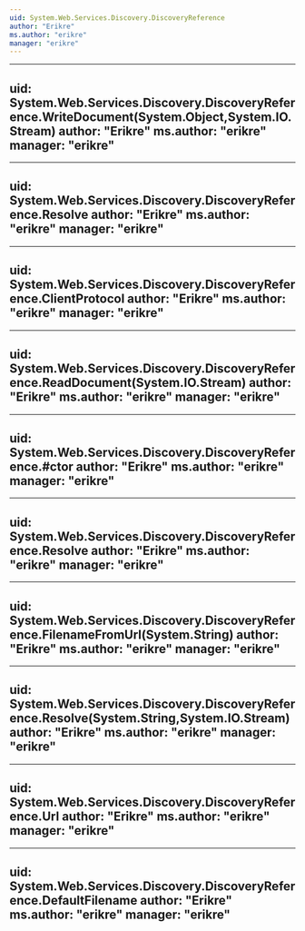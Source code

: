 ```yaml
---
uid: System.Web.Services.Discovery.DiscoveryReference
author: "Erikre"
ms.author: "erikre"
manager: "erikre"
---
```


---
uid: System.Web.Services.Discovery.DiscoveryReference.WriteDocument(System.Object,System.IO.Stream)
author: "Erikre"
ms.author: "erikre"
manager: "erikre"
---

---
uid: System.Web.Services.Discovery.DiscoveryReference.Resolve
author: "Erikre"
ms.author: "erikre"
manager: "erikre"
---

---
uid: System.Web.Services.Discovery.DiscoveryReference.ClientProtocol
author: "Erikre"
ms.author: "erikre"
manager: "erikre"
---

---
uid: System.Web.Services.Discovery.DiscoveryReference.ReadDocument(System.IO.Stream)
author: "Erikre"
ms.author: "erikre"
manager: "erikre"
---

---
uid: System.Web.Services.Discovery.DiscoveryReference.#ctor
author: "Erikre"
ms.author: "erikre"
manager: "erikre"
---

---
uid: System.Web.Services.Discovery.DiscoveryReference.Resolve
author: "Erikre"
ms.author: "erikre"
manager: "erikre"
---

---
uid: System.Web.Services.Discovery.DiscoveryReference.FilenameFromUrl(System.String)
author: "Erikre"
ms.author: "erikre"
manager: "erikre"
---

---
uid: System.Web.Services.Discovery.DiscoveryReference.Resolve(System.String,System.IO.Stream)
author: "Erikre"
ms.author: "erikre"
manager: "erikre"
---

---
uid: System.Web.Services.Discovery.DiscoveryReference.Url
author: "Erikre"
ms.author: "erikre"
manager: "erikre"
---

---
uid: System.Web.Services.Discovery.DiscoveryReference.DefaultFilename
author: "Erikre"
ms.author: "erikre"
manager: "erikre"
---
